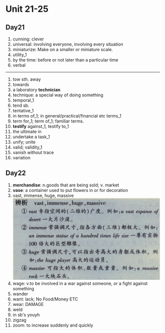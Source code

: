 # Unit 21-25

## Day21

1. cunning: clever
2. universal:  involving everyone, involving every situation
3. miniaturize: Make on a smaller or miniature scale.
4. utility_1
5. by the time: before or not later than a particular time
6. verbal

---

1. tow sth. away
2. towards
3. a laboratory **technician**
4. technique: a special way of doing something
5. temporal_1
6. tend sb.
7. tentative_1
8. in terms of_1; in general/practical/financial etc terms_1
9. term for_1; term of_1; familiar terms.
10. **testify** against_1, testify to_1
11. the ultimate in
12. undertake a task_1
13. unify; unite
14. valid; validity_1
15. vanish without trace
16. variation

## Day22

1. **merchandise**: n.goods that are being sold; v. market
2. **vase**: a container used to put flowers in or for decoration
3. vast, immense, huge, massive![20220516191936](https://raw.githubusercontent.com/Logible/Image/main/note_image/20220516191936.png)
4. wage: v.to be involved in a war against someone, or a fight against something
5. wander
6. want: lack; No Food/Money ETC
7. wear:  DAMAGE
8. weld
9. in sb's youyh
10. zigzag
11. zoom: to increase suddenly and quickly
